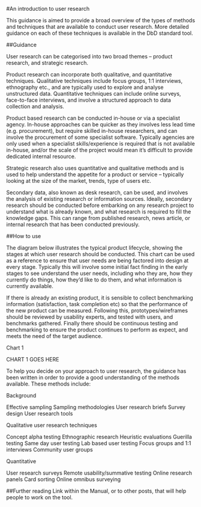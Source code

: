 #An introduction to user research

This guidance is aimed to provide a broad overview of the types of methods and techniques that are available to conduct user research. More detailed guidance on each of these techniques is available in the DbD standard tool. 

##Guidance

User research can be categorised into two broad themes – product research, and strategic research. 

Product research can incorporate both qualitative, and quantitative techniques. Qualitative techniques include focus groups, 1:1 interviews, ethnography etc., and are typically used to explore and analyse unstructured data. Quantitative techniques can include online surveys, face-to-face interviews, and involve a structured approach to data collection and analysis. 

Product based research can be conducted in-house or via a specialist agency. In-house approaches can be quicker as they involves less lead time (e.g. procurement), but require skilled in-house researchers, and can involve the procurement of some specialist software. Typically agencies are only used when a specialist skills/experience is required that is not available in-house, and/or the scale of the project would mean it’s difficult to provide dedicated internal resource. 

Strategic research also uses quantitative and qualitative methods and is used to help understand the appetite for a product or service – typically looking at the size of the market, trends, type of users etc. 

Secondary data, also known as desk research, can be used, and involves the analysis of existing research or information sources.  Ideally, secondary research should be conducted before embarking on any research project to understand what is already known, and what research is required to fill the knowledge gaps.  This can range from published research, news article, or internal research that has been conducted previously.

##How to use

The diagram below illustrates the typical product lifecycle, showing the stages at which user research should be conducted. This chart can be used as a reference to ensure that user needs are being factored into design at every stage. Typically this will involve some initial fact finding in the early stages to see understand the user needs, including who they are, how they currently do things, how they’d like to do them, and what information is currently available. 

If there is already an existing product, it is sensible to collect benchmarking information (satisfaction, task completion etc) so that the performance of the new product can be measured. Following this, prototypes/wireframes should be reviewed by usability experts, and tested with users, and benchmarks gathered.
Finally there should be continuous testing and benchmarking to ensure the product continues to perform as expect, and meets the need of the target audience.

Chart 1

CHART 1 GOES HERE

To help you decide on your approach to user research, the guidance has been written in order to provide a good understanding of the methods available. These methods include:

Background

Effective sampling
Sampling methodologies
User research briefs
Survey design
User research tools
 
Qualitative user research techniques

Concept alpha testing
Ethnographic research
Heuristic evaluations
Guerilla testing
Same day user testing
Lab based user testing
Focus groups and 1:1 interviews
Community user groups

Quantitative

User research surveys
Remote usability/summative testing
Online research panels
Card sorting
Online omnibus surveying

##Further reading
Link within the Manual, or to other posts, that will help people to work on the tool.
